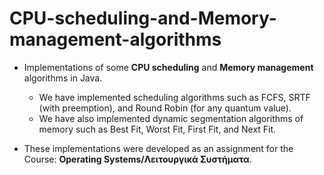 # CPU-scheduling-and-Memory-management-algorithms

- Implementations of some **CPU scheduling** and **Memory management** algorithms in Java.

  - We have implemented scheduling algorithms such as FCFS, SRTF (with preemption), and Round Robin (for any quantum value).
  - We have also implemented dynamic segmentation algorithms of memory such as Best Fit, Worst Fit, First Fit, and Next Fit.

- These implementations were developed as an assignment for the Course: **Operating Systems/Λειτουργικά Συστήματα**.
